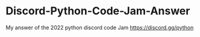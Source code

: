 # Discord-Python-Code-Jam-Answer
My answer of the 2022 python discord code Jam https://discord.gg/python

